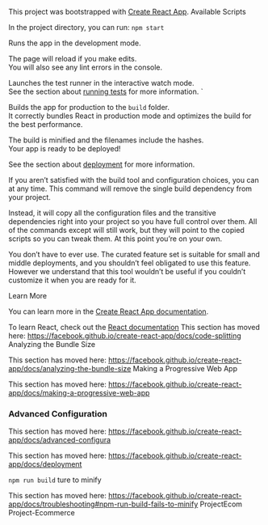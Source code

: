 This project was bootstrapped with [Create React App](https://github.com/facebook/create-react-app).
Available Scripts

In the project directory, you can run:
`npm start`

Runs the app in the development mode.<br />

The page will reload if you make edits.<br />
You will also see any lint errors in the console.

Launches the test runner in the interactive watch mode.<br />
See the section about [running tests](https://facebook.github.io/create-react-app/docs/running-tests) for more information.
`

Builds the app for production to the `build` folder.<br />
It correctly bundles React in production mode and optimizes the build for the best performance.

The build is minified and the filenames include the hashes.<br />
Your app is ready to be deployed!

See the section about [deployment](https://facebook.github.io/create-react-app/docs/deployment) for more information.

If you aren’t satisfied with the build tool and configuration choices, you can  at any time. This command will remove the single build dependency from your project.

Instead, it will copy all the configuration files and the transitive dependencies right into your project so you have full control over them. All of the commands except will still work, but they will point to the copied scripts so you can tweak them. At this point you’re on your own.

You don’t have to ever use. The curated feature set is suitable for small and middle deployments, and you shouldn’t feel obligated to use this feature. However we understand that this tool wouldn’t be useful if you couldn’t customize it when you are ready for it.

Learn More

You can learn more in the [Create React App documentation](https://facebook.github.io/create-react-app/docs/getting-started).

To learn React, check out the [React documentation](https://reactjs.org/)
This section has moved here: https://facebook.github.io/create-react-app/docs/code-splitting
 Analyzing the Bundle Size

This section has moved here: https://facebook.github.io/create-react-app/docs/analyzing-the-bundle-size
Making a Progressive Web App

This section has moved here: https://facebook.github.io/create-react-app/docs/making-a-progressive-web-app

### Advanced Configuration

This section has moved here: https://facebook.github.io/create-react-app/docs/advanced-configura

This section has moved here: https://facebook.github.io/create-react-app/docs/deployment

 `npm run build` ture to minify

This section has moved here: https://facebook.github.io/create-react-app/docs/troubleshooting#npm-run-build-fails-to-minify
ProjectEcom
Project-Ecommerce
